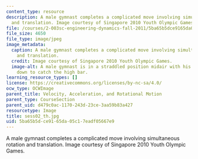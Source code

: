 ```yaml
---
content_type: resource
description: A male gymnast completes a complicated move involving simultaneous rotation
  and translation. Image courtesy of Singapore 2010 Youth Olympic Games.
file: /courses/2-003sc-engineering-dynamics-fall-2011/5ba65b5dce9165da05c17eadf05667e9_sess02_th.jpg
file_size: 4650
file_type: image/jpeg
image_metadata:
  caption: A male gymnast completes a complicated move involving simultaneous rotation
    and translation.
  credit: Image courtesy of Singapore 2010 Youth Olympic Games.
  image-alt: A male gymnast is in a straddled position midair with his hands reaching
    down to catch the high bar.
learning_resource_types: []
license: https://creativecommons.org/licenses/by-nc-sa/4.0/
ocw_type: OCWImage
parent_title: Velocity, Acceleration, and Rotational Motion
parent_type: CourseSection
parent_uid: d479c0ac-1170-243d-23ce-3aa59b83a427
resourcetype: Image
title: sess02_th.jpg
uid: 5ba65b5d-ce91-65da-05c1-7eadf05667e9
---
```

A male gymnast completes a complicated move involving simultaneous rotation and translation. Image courtesy of Singapore 2010 Youth Olympic Games.